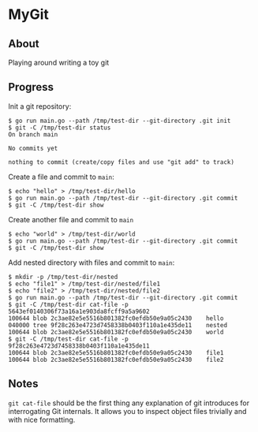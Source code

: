 # MyGit

## About

Playing around writing a toy git

## Progress

Init a git repository:
```
$ go run main.go --path /tmp/test-dir --git-directory .git init
$ git -C /tmp/test-dir status
On branch main

No commits yet

nothing to commit (create/copy files and use "git add" to track)
```


Create a file and commit to `main`:
```
$ echo "hello" > /tmp/test-dir/hello
$ go run main.go --path /tmp/test-dir --git-directory .git commit
$ git -C /tmp/test-dir show
```

Create another file and commit to `main` 
```
$ echo "world" > /tmp/test-dir/world
$ go run main.go --path /tmp/test-dir --git-directory .git commit
$ git -C /tmp/test-dir show
```

Add nested directory with files and commit to `main`:

```
$ mkdir -p /tmp/test-dir/nested
$ echo "file1" > /tmp/test-dir/nested/file1
$ echo "file2" > /tmp/test-dir/nested/file2
$ go run main.go --path /tmp/test-dir --git-directory .git commit
$ git -C /tmp/test-dir cat-file -p 5643ef0140306f73a16a1e903da8fcff9a5a9602
100644 blob 2c3ae82e5e5516b801382fc0efdb50e9a05c2430    hello
040000 tree 9f28c263e4723d7458338b0403f110a1e435de11    nested
100644 blob 2c3ae82e5e5516b801382fc0efdb50e9a05c2430    world
$ git -C /tmp/test-dir cat-file -p 9f28c263e4723d7458338b0403f110a1e435de11
100644 blob 2c3ae82e5e5516b801382fc0efdb50e9a05c2430    file1
100644 blob 2c3ae82e5e5516b801382fc0efdb50e9a05c2430    file2
```


## Notes

`git cat-file` should be the first thing any explanation of git introduces for interrogating Git internals. It allows 
you to inspect object files trivially and with nice formatting.

